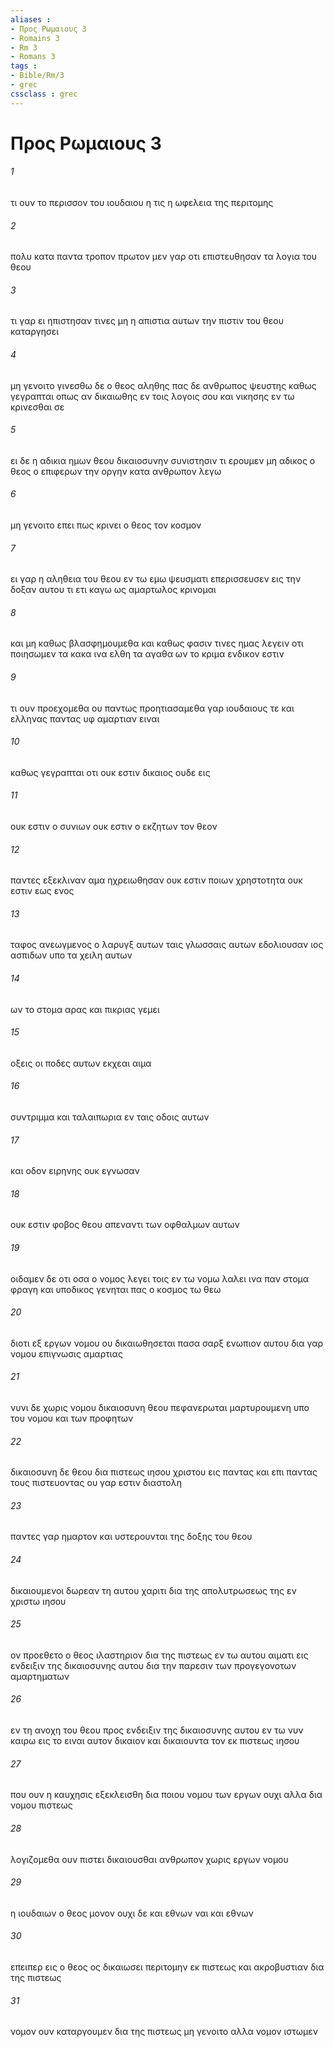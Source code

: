 ```yaml
---
aliases : 
- Προς Ρωμαιους 3
- Romains 3
- Rm 3
- Romans 3
tags : 
- Bible/Rm/3
- grec
cssclass : grec
---
```


# Προς Ρωμαιους 3

###### 1
τι ουν το περισσον του ιουδαιου η τις η ωφελεια της περιτομης
###### 2
πολυ κατα παντα τροπον πρωτον μεν γαρ οτι επιστευθησαν τα λογια του θεου
###### 3
τι γαρ ει ηπιστησαν τινες μη η απιστια αυτων την πιστιν του θεου καταργησει
###### 4
μη γενοιτο γινεσθω δε ο θεος αληθης πας δε ανθρωπος ψευστης καθως γεγραπται οπως αν δικαιωθης εν τοις λογοις σου και νικησης εν τω κρινεσθαι σε
###### 5
ει δε η αδικια ημων θεου δικαιοσυνην συνιστησιν τι ερουμεν μη αδικος ο θεος ο επιφερων την οργην κατα ανθρωπον λεγω
###### 6
μη γενοιτο επει πως κρινει ο θεος τον κοσμον
###### 7
ει γαρ η αληθεια του θεου εν τω εμω ψευσματι επερισσευσεν εις την δοξαν αυτου τι ετι καγω ως αμαρτωλος κρινομαι
###### 8
και μη καθως βλασφημουμεθα και καθως φασιν τινες ημας λεγειν οτι ποιησωμεν τα κακα ινα ελθη τα αγαθα ων το κριμα ενδικον εστιν
###### 9
τι ουν προεχομεθα ου παντως προητιασαμεθα γαρ ιουδαιους τε και ελληνας παντας υφ αμαρτιαν ειναι
###### 10
καθως γεγραπται οτι ουκ εστιν δικαιος ουδε εις
###### 11
ουκ εστιν ο συνιων ουκ εστιν ο εκζητων τον θεον
###### 12
παντες εξεκλιναν αμα ηχρειωθησαν ουκ εστιν ποιων χρηστοτητα ουκ εστιν εως ενος
###### 13
ταφος ανεωγμενος ο λαρυγξ αυτων ταις γλωσσαις αυτων εδολιουσαν ιος ασπιδων υπο τα χειλη αυτων
###### 14
ων το στομα αρας και πικριας γεμει
###### 15
οξεις οι ποδες αυτων εκχεαι αιμα
###### 16
συντριμμα και ταλαιπωρια εν ταις οδοις αυτων
###### 17
και οδον ειρηνης ουκ εγνωσαν
###### 18
ουκ εστιν φοβος θεου απεναντι των οφθαλμων αυτων
###### 19
οιδαμεν δε οτι οσα ο νομος λεγει τοις εν τω νομω λαλει ινα παν στομα φραγη και υποδικος γενηται πας ο κοσμος τω θεω
###### 20
διοτι εξ εργων νομου ου δικαιωθησεται πασα σαρξ ενωπιον αυτου δια γαρ νομου επιγνωσις αμαρτιας
###### 21
νυνι δε χωρις νομου δικαιοσυνη θεου πεφανερωται μαρτυρουμενη υπο του νομου και των προφητων
###### 22
δικαιοσυνη δε θεου δια πιστεως ιησου χριστου εις παντας και επι παντας τους πιστευοντας ου γαρ εστιν διαστολη
###### 23
παντες γαρ ημαρτον και υστερουνται της δοξης του θεου
###### 24
δικαιουμενοι δωρεαν τη αυτου χαριτι δια της απολυτρωσεως της εν χριστω ιησου
###### 25
ον προεθετο ο θεος ιλαστηριον δια της πιστεως εν τω αυτου αιματι εις ενδειξιν της δικαιοσυνης αυτου δια την παρεσιν των προγεγονοτων αμαρτηματων
###### 26
εν τη ανοχη του θεου προς ενδειξιν της δικαιοσυνης αυτου εν τω νυν καιρω εις το ειναι αυτον δικαιον και δικαιουντα τον εκ πιστεως ιησου
###### 27
που ουν η καυχησις εξεκλεισθη δια ποιου νομου των εργων ουχι αλλα δια νομου πιστεως
###### 28
λογιζομεθα ουν πιστει δικαιουσθαι ανθρωπον χωρις εργων νομου
###### 29
η ιουδαιων ο θεος μονον ουχι δε και εθνων ναι και εθνων
###### 30
επειπερ εις ο θεος ος δικαιωσει περιτομην εκ πιστεως και ακροβυστιαν δια της πιστεως
###### 31
νομον ουν καταργουμεν δια της πιστεως μη γενοιτο αλλα νομον ιστωμεν
